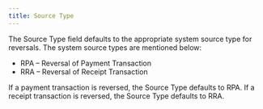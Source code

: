 ```yaml
---
title: Source Type
---
```



The Source Type field defaults to the appropriate system source type  for reversals. The system source types are mentioned below:

- RPA – Reversal  of Payment Transaction
- RRA – Reversal  of Receipt Transaction



If a payment transaction is reversed, the Source Type defaults to RPA.  If a receipt transaction is reversed, the Source Type defaults to RRA.
